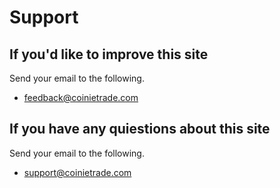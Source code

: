 # Support

## If you'd like to improve this site

Send your email to the following.

- feedback@coinietrade.com

## If you have any quiestions about this site

Send your email to the following.

- support@coinietrade.com

